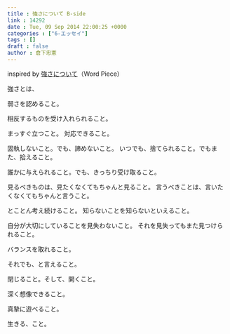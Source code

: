```yaml
---
title : 強さについて B-side
link : 14292
date : Tue, 09 Sep 2014 22:00:25 +0000
categories : ["6-エッセイ"]
tags : []
draft : false
author : 倉下忠憲
---
```


inspired by <a href="http://takpluspluslog.blog.so-net.ne.jp/2014-09-08" target="_blank">強さについて</a>（Word Piece）

強さとは、

弱さを認めること。

相反するものを受け入れられること。

まっすぐ立つこと。
対応できること。

固執しないこと。でも、諦めないこと。
いつでも、捨てられること。でもまた、拾えること。

誰かに与えられること。でも、きっちり受け取ること。

見るべきものは、見たくなくてもちゃんと見ること。
言うべきことは、言いたくなくてもちゃんと言うこと。

とことん考え続けること。
知らないことを知らないといえること。

自分が大切にしていることを見失わないこと。
それを見失ってもまた見つけられること。

バランスを取れること。

それでも、と言えること。

閉じること。そして、開くこと。

深く想像できること。

真摯に遊べること。

生きる、こと。